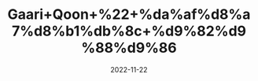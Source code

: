 ---
title: 'Gaari+Qoon+%22+%da%af%d8%a7%d8%b1%db%8c+%d9%82%d9%88%d9%86'
date: '2022-11-22' 
metatag: '' 
inventory: '0' 
draft: false 
# meta description 
shortDescripton: 'Purging+Agaric+%22'
description: 'Herbs+%d8%ac%da%91%db%8c+%d8%a8%d9%88%d9%b9%db%8c'
longdescription: ''
tags: ''
brand: ''
subCategory: ''
unit: '10 gm-Pk'
sellCount: '0'
featured: True
# product Price
price: '40.0'
# Product Short Description
shortDescription: 'Purging+Agaric+%22'
productID: '6D6146D4-5624-ED11-9968-005056B3A416'
type: 'products'
category: 'Herbs+%d8%ac%da%91%db%8c+%d8%a8%d9%88%d9%b9%db%8c' 
thumnailproduct: 'https://eraconnect.blob.core.windows.net/product-images/aminsaddiquidawakhana/6D6146D4-5624-ED11-9968-005056B3A416.webp' 
images:
  - image: 'https://eraconnect.blob.core.windows.net/product-images/aminsaddiquidawakhana/6D6146D4-5624-ED11-9968-005056B3A416.webp'  
Variants:
---